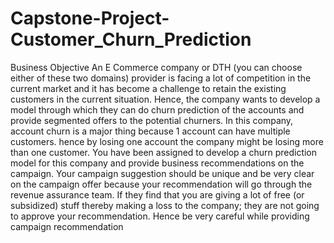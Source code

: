 # Capstone-Project-Customer_Churn_Prediction

Business Objective
An E Commerce company or DTH (you can choose either of these two domains) provider is 
facing a lot of competition in the current market and it has become a challenge to retain the 
existing customers in the current situation. Hence, the company wants to develop a model 
through which they can do churn prediction of the accounts and provide segmented offers to the 
potential churners. In this company, account churn is a major thing because 1 account can have 
multiple customers. hence by losing one account the company might be losing more than one 
customer.
You have been assigned to develop a churn prediction model for this company and provide 
business recommendations on the campaign.
Your campaign suggestion should be unique and be very clear on the campaign offer because 
your recommendation will go through the revenue assurance team. If they find that you are 
giving a lot of free (or subsidized) stuff thereby making a loss to the company; they are not going 
to approve your recommendation. 
Hence be very careful while providing campaign recommendation
